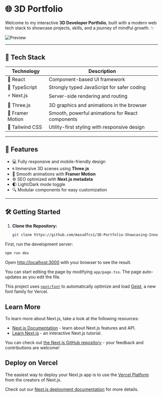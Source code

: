 # 🌐 3D Portfolio

Welcome to my interactive **3D Developer Portfolio**, built with a modern web tech stack to showcase projects, skills, and a journey of mindful growth. ✨

![Preview](https://yourdomain.com/preview-image.jpg)

---

## 🚀 Tech Stack

| Technology       | Description                                      |
|------------------|--------------------------------------------------|
| 🧠 React         | Component-based UI framework                     |
| 🧾 TypeScript    | Strongly typed JavaScript for safer coding       |
| ⚡ Next.js       | Server-side rendering and routing                |
| 🌌 Three.js      | 3D graphics and animations in the browser        |
| 🎯 Framer Motion | Smooth, powerful animations for React components |
| 🎨 Tailwind CSS  | Utility-first styling with responsive design     |

---

## 🎯 Features

- 💻 Fully responsive and mobile-friendly design  
- 🌀 Immersive 3D scenes using **Three.js**
- 🔄 Smooth animations with **Framer Motion**
- ⚙️ SEO optimized with **Next.js metadata**
- 🌓 Light/Dark mode toggle  
- 🔍 Modular components for easy customization

---

## 🛠️ Getting Started

1. **Clone the Repository:**
   ```bash
   git clone https://github.com/masudfcs1/3D-Portfolio-Showcasing-Innovation-in-Every-Dimension.git

   ```

First, run the development server:

```bash
npm run dev

```

Open [http://localhost:3000](http://localhost:3000) with your browser to see the result.

You can start editing the page by modifying `app/page.tsx`. The page auto-updates as you edit the file.

This project uses [`next/font`](https://nextjs.org/docs/app/building-your-application/optimizing/fonts) to automatically optimize and load [Geist](https://vercel.com/font), a new font family for Vercel.

## Learn More

To learn more about Next.js, take a look at the following resources:

- [Next.js Documentation](https://nextjs.org/docs) - learn about Next.js features and API.
- [Learn Next.js](https://nextjs.org/learn) - an interactive Next.js tutorial.

You can check out [the Next.js GitHub repository](https://github.com/vercel/next.js) - your feedback and contributions are welcome!

## Deploy on Vercel

The easiest way to deploy your Next.js app is to use the [Vercel Platform](https://vercel.com/new?utm_medium=default-template&filter=next.js&utm_source=create-next-app&utm_campaign=create-next-app-readme) from the creators of Next.js.

Check out our [Next.js deployment documentation](https://nextjs.org/docs/app/building-your-application/deploying) for more details.
